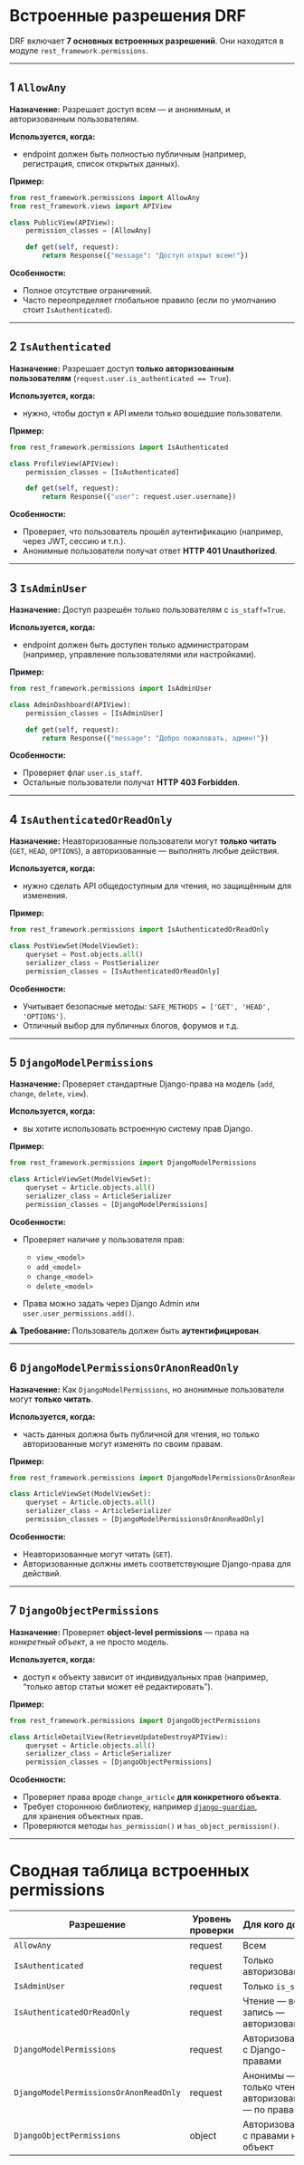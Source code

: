 # Встроенные разрешения DRF

DRF включает **7 основных встроенных разрешений**.
Они находятся в модуле `rest_framework.permissions`.

---

## 1 `AllowAny`

**Назначение:**
Разрешает доступ всем — и анонимным, и авторизованным пользователям.

**Используется, когда:**

* endpoint должен быть полностью публичным (например, регистрация, список открытых данных).

**Пример:**

```python
from rest_framework.permissions import AllowAny
from rest_framework.views import APIView

class PublicView(APIView):
    permission_classes = [AllowAny]

    def get(self, request):
        return Response({"message": "Доступ открыт всем!"})
```

**Особенности:**

* Полное отсутствие ограничений.
* Часто переопределяет глобальное правило (если по умолчанию стоит `IsAuthenticated`).

---

## 2 `IsAuthenticated`

**Назначение:**
Разрешает доступ **только авторизованным пользователям** (`request.user.is_authenticated == True`).

**Используется, когда:**

* нужно, чтобы доступ к API имели только вошедшие пользователи.

**Пример:**

```python
from rest_framework.permissions import IsAuthenticated

class ProfileView(APIView):
    permission_classes = [IsAuthenticated]

    def get(self, request):
        return Response({"user": request.user.username})
```

**Особенности:**

* Проверяет, что пользователь прошёл аутентификацию (например, через JWT, сессию и т.п.).
* Анонимные пользователи получат ответ **HTTP 401 Unauthorized**.

---

## 3 `IsAdminUser`

**Назначение:**
Доступ разрешён только пользователям с `is_staff=True`.

**Используется, когда:**

* endpoint должен быть доступен только администраторам (например, управление пользователями или настройками).

**Пример:**

```python
from rest_framework.permissions import IsAdminUser

class AdminDashboard(APIView):
    permission_classes = [IsAdminUser]

    def get(self, request):
        return Response({"message": "Добро пожаловать, админ!"})
```

**Особенности:**

* Проверяет флаг `user.is_staff`.
* Остальные пользователи получат **HTTP 403 Forbidden**.

---

## 4 `IsAuthenticatedOrReadOnly`

**Назначение:**
Неавторизованные пользователи могут **только читать** (`GET`, `HEAD`, `OPTIONS`),
а авторизованные — выполнять любые действия.

**Используется, когда:**

* нужно сделать API общедоступным для чтения, но защищённым для изменения.

**Пример:**

```python
from rest_framework.permissions import IsAuthenticatedOrReadOnly

class PostViewSet(ModelViewSet):
    queryset = Post.objects.all()
    serializer_class = PostSerializer
    permission_classes = [IsAuthenticatedOrReadOnly]
```

**Особенности:**

* Учитывает безопасные методы: `SAFE_METHODS = ['GET', 'HEAD', 'OPTIONS']`.
* Отличный выбор для публичных блогов, форумов и т.д.

---

## 5 `DjangoModelPermissions`

**Назначение:**
Проверяет стандартные Django-права на модель (`add`, `change`, `delete`, `view`).

**Используется, когда:**

* вы хотите использовать встроенную систему прав Django.

**Пример:**

```python
from rest_framework.permissions import DjangoModelPermissions

class ArticleViewSet(ModelViewSet):
    queryset = Article.objects.all()
    serializer_class = ArticleSerializer
    permission_classes = [DjangoModelPermissions]
```

**Особенности:**

* Проверяет наличие у пользователя прав:

  * `view_<model>`
  * `add_<model>`
  * `change_<model>`
  * `delete_<model>`
* Права можно задать через Django Admin или `user.user_permissions.add()`.

**⚠️ Требование:**
Пользователь должен быть **аутентифицирован**.

---

## 6 `DjangoModelPermissionsOrAnonReadOnly`

**Назначение:**
Как `DjangoModelPermissions`, но анонимные пользователи могут **только читать**.

**Используется, когда:**

* часть данных должна быть публичной для чтения, но только авторизованные могут изменять по своим правам.

**Пример:**

```python
from rest_framework.permissions import DjangoModelPermissionsOrAnonReadOnly

class ArticleViewSet(ModelViewSet):
    queryset = Article.objects.all()
    serializer_class = ArticleSerializer
    permission_classes = [DjangoModelPermissionsOrAnonReadOnly]
```

**Особенности:**

* Неавторизованные могут читать (`GET`).
* Авторизованные должны иметь соответствующие Django-права для действий.

---

## 7 `DjangoObjectPermissions`

**Назначение:**
Проверяет **object-level permissions** — права на *конкретный объект*, а не просто модель.

**Используется, когда:**

* доступ к объекту зависит от индивидуальных прав (например, “только автор статьи может её редактировать”).

**Пример:**

```python
from rest_framework.permissions import DjangoObjectPermissions

class ArticleDetailView(RetrieveUpdateDestroyAPIView):
    queryset = Article.objects.all()
    serializer_class = ArticleSerializer
    permission_classes = [DjangoObjectPermissions]
```

**Особенности:**

* Проверяет права вроде `change_article` **для конкретного объекта**.
* Требует стороннюю библиотеку, например [`django-guardian`](https://django-guardian.readthedocs.io/),  
  для хранения объектных прав.
* Проверяются методы `has_permission()` и `has_object_permission()`.

---

# Сводная таблица встроенных permissions

| Разрешение                             | Уровень проверки | Для кого доступ                                     | Комментарий                                |
| -------------------------------------- | ---------------- | --------------------------------------------------- | ------------------------------------------ |
| `AllowAny`                             | request          | Всем                                                | Без ограничений                            |
| `IsAuthenticated`                      | request          | Только авторизованным                               | Проверяет `user.is_authenticated`          |
| `IsAdminUser`                          | request          | Только `is_staff`                                   | Администраторы                             |
| `IsAuthenticatedOrReadOnly`            | request          | Чтение — всем, запись — авторизованным              | Безопасные методы разрешены всем           |
| `DjangoModelPermissions`               | request          | Авторизованным с Django-правами                     | Проверка `add`, `change`, `delete`, `view` |
| `DjangoModelPermissionsOrAnonReadOnly` | request          | Анонимы — только чтение, авторизованные — по правам | Комбинированный вариант                    |
| `DjangoObjectPermissions`              | object           | Авторизованным с правами на объект                  | Используется с `django-guardian`           |

